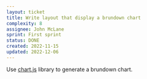 ```yaml
---
layout: ticket
title: Write layout that display a brundown chart
complexity: 8
assignee: John McLane
sprint: First sprint
status: DONE
created: 2022-11-15
updated: 2022-12-06
---
```

Use [chart.js](https://www.chartjs.org/) library to generate a brundown chart.
